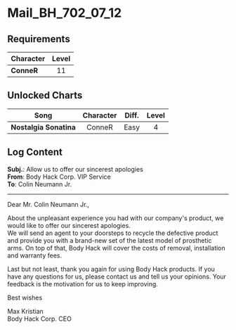 # Mail_BH_702_07_12
## Requirements
|Character |Level|
|----------|:---:|
|**ConneR**| 11  |

## Unlocked Charts
|         Song         |Character|Diff.|Level|
|----------------------|:-------:|:---:|:---:|
|**Nostalgia Sonatina**| ConneR  |Easy |  4  |

## Log Content
**Subj.**: Allow us to offer our sincerest apologies<br>
**From**: Body Hack Corp. VIP Service<br>
**To**: Colin Neumann Jr.
___

Dear Mr. Colin Neumann Jr.,

About the unpleasant experience you had with our company's product, we would like to offer our sincerest apologies.<br>
We will send an agent to your doorsteps to recycle the defective product and provide you with a brand\-new set of the latest model of prosthetic arms. On top of that, Body Hack will cover the costs of removal, installation and warranty fees. 

Last but not least, thank you again for using Body Hack products. If you have any questions for us, please contact us and tell us your opinions. Your feedback is the motivation for us to keep improving. 

Best wishes

Max Kristian<br>
Body Hack Corp. CEO